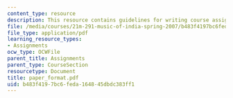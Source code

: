 ```yaml
---
content_type: resource
description: This resource contains guidelines for writing course assignments.
file: /media/courses/21m-291-music-of-india-spring-2007/b483f4197bc6feda164845dbdc383ff1_paper_format.pdf
file_type: application/pdf
learning_resource_types:
- Assignments
ocw_type: OCWFile
parent_title: Assignments
parent_type: CourseSection
resourcetype: Document
title: paper_format.pdf
uid: b483f419-7bc6-feda-1648-45dbdc383ff1
---
```

